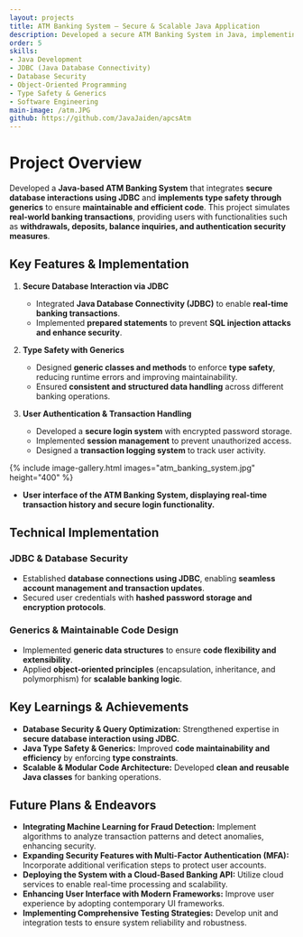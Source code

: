 ```yaml
---
layout: projects
title: ATM Banking System – Secure & Scalable Java Application
description: Developed a secure ATM Banking System in Java, implementing JDBC for database interaction and leveraging generics for type safety, ensuring maintainable and scalable code.
order: 5
skills:
- Java Development
- JDBC (Java Database Connectivity)
- Database Security
- Object-Oriented Programming
- Type Safety & Generics
- Software Engineering
main-image: /atm.JPG
github: https://github.com/JavaJaiden/apcsAtm
---
```

# Project Overview

Developed a **Java-based ATM Banking System** that integrates **secure database interactions using JDBC** and **implements type safety through generics** to ensure **maintainable and efficient code**. This project simulates **real-world banking transactions**, providing users with functionalities such as **withdrawals, deposits, balance inquiries, and authentication security measures**.

## Key Features & Implementation

1. **Secure Database Interaction via JDBC**

   - Integrated **Java Database Connectivity (JDBC)** to enable **real-time banking transactions**.
   - Implemented **prepared statements** to prevent **SQL injection attacks and enhance security**.

2. **Type Safety with Generics**

   - Designed **generic classes and methods** to enforce **type safety**, reducing runtime errors and improving maintainability.
   - Ensured **consistent and structured data handling** across different banking operations.

3. **User Authentication & Transaction Handling**

   - Developed a **secure login system** with encrypted password storage.
   - Implemented **session management** to prevent unauthorized access.
   - Designed a **transaction logging system** to track user activity.

{% include image-gallery.html images="atm_banking_system.jpg" height="400" %}
- **User interface of the ATM Banking System, displaying real-time transaction history and secure login functionality.**

## Technical Implementation

### JDBC & Database Security

- Established **database connections using JDBC**, enabling **seamless account management and transaction updates**.
- Secured user credentials with **hashed password storage and encryption protocols**.

### Generics & Maintainable Code Design

- Implemented **generic data structures** to ensure **code flexibility and extensibility**.
- Applied **object-oriented principles** (encapsulation, inheritance, and polymorphism) for **scalable banking logic**.

## Key Learnings & Achievements

- **Database Security & Query Optimization:** Strengthened expertise in **secure database interaction using JDBC**.
- **Java Type Safety & Generics:** Improved **code maintainability and efficiency** by enforcing **type constraints**.
- **Scalable & Modular Code Architecture:** Developed **clean and reusable Java classes** for banking operations.

## Future Plans & Endeavors

- **Integrating Machine Learning for Fraud Detection:** Implement algorithms to analyze transaction patterns and detect anomalies, enhancing security.
- **Expanding Security Features with Multi-Factor Authentication (MFA):** Incorporate additional verification steps to protect user accounts.
- **Deploying the System with a Cloud-Based Banking API:** Utilize cloud services to enable real-time processing and scalability.
- **Enhancing User Interface with Modern Frameworks:** Improve user experience by adopting contemporary UI frameworks.
- **Implementing Comprehensive Testing Strategies:** Develop unit and integration tests to ensure system reliability and robustness.



